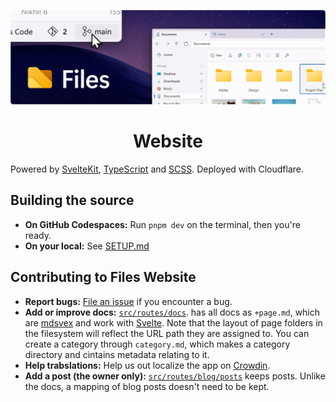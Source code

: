 <p align="center">
  <a style="text-decoration:none" href="https://files.community">
    <img alt="Files hero image" src="https://github.com/files-community/Files/blob/main/assets/ReadmeHero.png" /></a>
  <h1 align="center">Website</h1>
</p>

Powered by [SvelteKit](https://svelte.dev), [TypeScript](https://typescriptlang.org/) and [SCSS](https://sass-lang.com). Deployed with Cloudflare.

## Building the source

- **On GitHub Codespaces:** Run `pnpm dev` on the terminal, then you're ready.
- **On your local:** See [SETUP.md](./SETUP.md)

## Contributing to Files Website

- **Report bugs:** [File an issue](https://github.com/files-community/Files/issues/new/choose) if you encounter a bug.
- **Add or improve docs:** [`src/routes/docs`](./src/routes/docs). has all docs as `+page.md`, which are [mdsvex](https://mdsvex.pngwn.io/) and work with [Svelte](htts://svelte.dev). Note that the layout of page folders in the filesystem will reflect the URL path they are assigned to. You can create a category through `category.md`, which makes a category directory and cintains metadata relating to it.
- **Help trabslations:** Help us out localize the app on [Crowdin](https://crowdin.com/project/files-website).
- **Add a post (the owner only):** [`src/routes/blog/posts`](./src/routes/blog/posts) keeps posts. Unlike the docs, a mapping of blog posts doesn't need to be kept.
